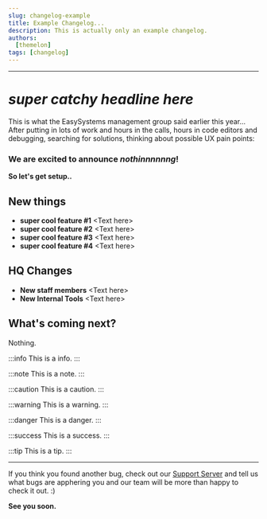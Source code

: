 ```yaml
---
slug: changelog-example
title: Example Changelog...
description: This is actually only an example changelog.
authors:
  [themelon]
tags: [changelog]
---
```

---
# *super catchy headline here*

This is what the EasySystems management group said earlier this year...  
After putting in lots of work and hours in the calls, hours in code editors and debugging, searching for solutions, thinking about possible UX pain points:
### We are excited to announce *nothinnnnnng*!

**So let's get setup..**

## New things
- **super cool feature #1**
\<Text here\>
- **super cool feature #2**
\<Text here\>
- **super cool feature #3**
\<Text here\>
- **super cool feature #4** 
\<Text here\>

## HQ Changes
- **New staff members**
\<Text here\>
- **New Internal Tools**
\<Text here\>


## What's coming next?
Nothing.

:::info
This is a info.
:::

:::note
This is a note.
:::

:::caution
This is a caution.
:::

:::warning
This is a warning.
:::

:::danger
This is a danger.
:::


:::success
This is a success.
:::

:::tip
This is a tip.
:::




---

If you think you found another bug, check out our [Support Server](https://discord.com/invite/3rgReesP5Q) and tell us what bugs are apphering you and our team will be more than happy to check it out. :)

**See you soon.**